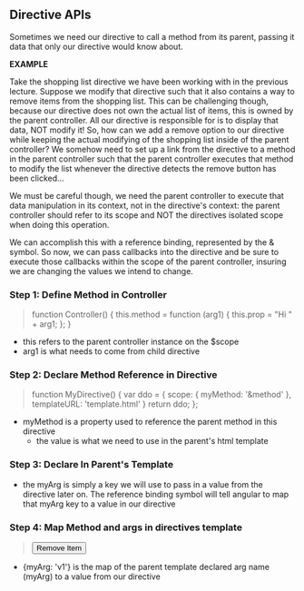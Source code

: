 ## Directive APIs 

Sometimes we need our directive to call a method from its parent, passing it data that only our directive would know about. 

__EXAMPLE__

Take the shopping list directive we have been working with in the previous lecture. Suppose we modify that directive such that it also contains a way to remove items from the shopping list. This can be challenging though, because our directive does not own the actual list of items, this is owned by the parent controller. All our directive is responsible for is to display that data, NOT modify it! So, how can we add a remove option to our directive while keeping the actual modifying of the shopping list inside of the parent controller? We somehow need to set up a link from the directive to a method in the parent controller such that the parent controller executes that method to modify the list whenever the directive detects the remove button has been clicked...

We must be careful though, we need the parent controller to execute that data manipulation in its context, not in the directive's context: the parent controller should refer to its scope and NOT the directives isolated scope when doing this operation. 

We can accomplish this with a reference binding, represented by the & symbol. So now, we can pass callbacks into the directive and be sure to execute those callbacks within the scope of the parent controller, insuring we are changing the values we intend to change.

### Step 1: Define Method in Controller

> function Controller() {
>   this.method = function (arg1) {
>       this.prop = "Hi " + arg1; 
>   }; 
> }

- this refers to the parent controller instance on the $scope 
- arg1 is what needs to come from child directive 

### Step 2: Declare Method Reference in Directive 

> function MyDirective() 
> {
>   var ddo = {
>       scope: {
>           myMethod: '&method'
>       },
>       templateURL: 'template.html' 
>   }
>   return ddo; 
> }; 

- myMethod is a property used to reference the parent method in this directive 
    - the value is what we need to use in the parent's html template 

### Step 3: Declare In Parent's Template 

> <div ng-controller="Controller as ctrl"> 
>   <my-directive method="ctrl.method(myArg)">
>   </my-directive>
> </div>

- the myArg is simply a key we will use to pass in a value from the directive later on. The reference binding symbol will tell angular to map that myArg key to a value in our directive

### Step 4: Map Method and args in directives template

> <button ng-click="dirCtrl.myMethod({myArg: 'v1'});"> Remove Item </button>

- {myArg: 'v1'} is the map of the parent template declared arg name (myArg) to a value from our directive